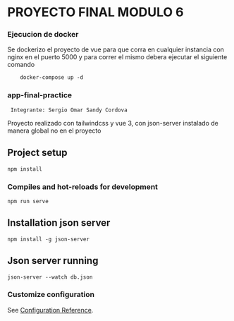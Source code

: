 # PROYECTO FINAL MODULO 6 

### Ejecucion de docker
Se dockerizo el proyecto de vue para que corra en cualquier instancia con nginx en el puerto 5000 y para correr el mismo debera ejecutar el siguiente comando

```
    docker-compose up -d
```


### app-final-practice
```
 Integrante: Sergio Omar Sandy Cordova
```
Proyecto realizado con tailwindcss y vue 3, con json-server instalado de manera global no en el proyecto

## Project setup
```
npm install
```

### Compiles and hot-reloads for development
```
npm run serve
```

## Installation json server
```
npm install -g json-server
```

## Json server running
```
json-server --watch db.json
```

### Customize configuration
See [Configuration Reference](https://cli.vuejs.org/config/).
